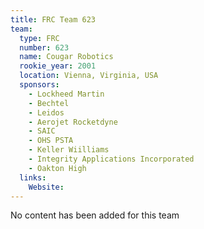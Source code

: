 ```yaml
---
title: FRC Team 623
team:
  type: FRC
  number: 623
  name: Cougar Robotics
  rookie_year: 2001
  location: Vienna, Virginia, USA
  sponsors:
    - Lockheed Martin
    - Bechtel
    - Leidos
    - Aerojet Rocketdyne
    - SAIC
    - OHS PSTA
    - Keller Wiilliams
    - Integrity Applications Incorporated
    - Oakton High
  links:
    Website: 
---
```

No content has been added for this team